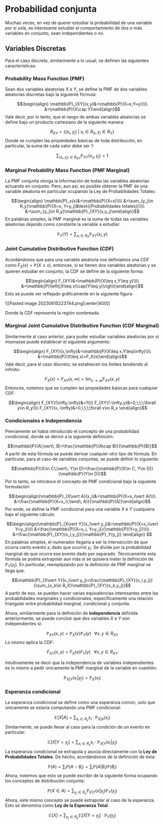 
# Probabilidad conjunta 

Muchas veces, en vez de querer estudiar la probabilidad de una variable por sí sola, es interesante estudiar el comportamiento de dos o más variables en conjunto, sean independientes o no. 

## Variables Discretas 

Para el caso discreto, similarmente a lo usual, se definen las siguientes características: 

### Probability Mass Function (PMF)

Sean dos variables aleatorias $X$ e $Y$, se define la PMF de dos variables aleatorias discretas bajo la siguiente fórmula: 

$$\begin{align}
\mathbb{P}_{XY}(x,y)&=\mathbb{P}(X=x,Y=y)\\\\
&=\mathbb{P}(X\cap Y)\end{align}$$ 
Vale decir, por lo tanto, que el rango de ambas variables aleatorias se define bajo un producto cartesiano de la siguiente manera: 

$$R_{XY}=\lbrace (x_i,y_j)\;\vert\; x_i\in R_X, y_j\in R_Y\rbrace$$ 
Donde se cumplen las propiedades básicas de toda distribución, en particular, la suma de cada valor debe ser 1: 

$$\sum_{(x_i,y_j)\in R_{XY}}\mathbb{P}_{XY}(x_y, y_j)=1$$ 
### Marginal Probability Mass Function (PMF Marginal)

La PMF conjunta otorga la información de todas las variables aleatorias actuando en conjunto. Pero, aun así, es posible obtener la PMF de una variable aleatoria en partícular ocupando la Ley de Probabilidades Totales: 

$$\begin{align} 
\mathbb{P}_x(x)&=\mathbb{P}(X=x)\\\\
&=\sum_{y_j\in R_y}\mathbb{P}(X=x, Y=y_j)&\text{(Probabilidades totales)}\\\\
&=\sum_{y_j\in R_y}\mathbb{P}_{XY}(x,y_j)\end{align}$$ 
En palabras simples, la PMF marginal es la suma de todas las variables aleatorias dejando como constante la variable a estudiar: 

$$\mathbb{P} _Y(Y)=\sum_{x_i\in R_X}\mathbb{P}_{XY}(x_i,y)$$ 
### Joint Cumulative Distributive Function (CDF)

Acordándonos que para una variable aleatoria nos definíamos una CDF como $F_X(x)=\mathbb{P}(X\leq x)$, entonces, si se tienen dos variables aleatorias y se quieren estudiar en conjunto, la CDF se define de la siguiente forma: 

$$\begin{align} 
F_{XY}&=\mathbb{P}(X\leq x,Y\leq y)\\\\
&=\mathbb{P}\left((X\leq x)\cap(Y\leq y)\right)\end{align}$$ 
Esto se puede ver reflejado gráficamente en la siguiente figura: 

![[Pasted image 20230615223744.png|center|400]]

Donde la CDF representa la región sombreada. 

### Marginal Joint Cumulative Distributive Function (CDF Marginal)

Similarmente al caso anterior, para poder estudiar variables aleatorias por sí mismasse puede establecer el siguiente argumento: 

$$\begin{align} 
F_{XY}(x,\infty)&=\mathbb{P}(X\leq x,Y\leq\infty)\\\\
&=\mathbb{P}(X\leq x)=F_X(x)\end{align}$$ 
Vale decir, para el caso discreto, se establecen los límites tendiendo al infinito: 

$$F_X(x)=F_{XY}(x,\infty)=\lim_{y\to\infty}F_{XY}(x,y)$$
Entonces, notemos que se cumplen las propiedades básicas para cualquier CDF: 

$$\begin{align}
F_{XY}(\infty,\infty)&=1\\\\
F_{XY}(-\infty,y)&=0,\;\;\;\forall y\in R_y\\\\
F_{XY}(x,-\infty)&=0,\;\;\;\forall x\in R_x 
\end{align}$$ 
### Condicionales e Independencia 

Previamente se había introducido el concepto de una probabilidad condicional, donde se derivó a la siguiente definición: 

$$\mathbb{P}(A\;\vert\; B)=\frac{\mathbb{P}(A\cap B)}{\mathbb{P}(B)}$$ 
A partir de esta fórmula se puede derivar cualquier otro tipo de fórmula. En partícular, para el caso de variables conjuntas, se puede definir lo siguiente: 

$$\mathbb{P}(X\in C\;\vert\; Y\in D)=\frac{\mathbb{P}(X\in C, Y\in D)}{\mathbb{P}(Y\in D)}$$ 
Por lo tanto, se introduce el concepto de PMF condicional bajo la siguiente formulación: 

$$\begin{align}\mathbb{P}_{X\vert A}(x_i)&=\mathbb{P}(X=x_i\vert A)\\\\
&=\frac{\mathbb{P}(X=x_i\;\land\; A)}{\mathbb{P}(A)}\end{align}$$ 
Por ende, se define la PMF condicional para una variable $X$ e $Y$ cualquiera bajo el siguiente cálculo: 

$$\begin{align}\mathbb{P}_{X\vert Y}(x_i\vert y_j)&=\mathbb{P}(X=x_i\vert Y=y_j)\\\\
&=\frac{\mathbb{P}(X=x_i, Y=y_j)}{\mathbb{P}(Y=y_j)}\\\\ 
&=\frac{\mathbb{P}_{XY}(x_i,y_j)}{\mathbb{P}_Y(y_j)}
\end{align} $$ 
En palabras simples, el numerador llegaría a ser la intersección de que ocurra cierto evento $x_i$ dado que ocurrió $y_j$. Se divide por la probabilidad marginal de que ocurra ese evento dado por separado. Técnicamente esta fórmula se podría extrapolar aun más si se quisiera meter la definición de $\mathbb{P}_Y(y_j)$. En particular, reemplazando por la definición de PMF marginal se llega que: 

$$\mathbb{P}_{X\vert Y}(x_i\vert y_j)=\frac{\mathbb{P}_{XY}(x_i,y_j)}{\sum_{x_k\in R_X}\mathbb{P}_{XY}(x_k,y_j)}$$ 
A partir de eso, se pueden hacer varias equivalencias interesantes entre las probabilidades marginales y condicionales, específicamente una relación triangular entre probabilidad marginal, condicional y conjunta.  

Ahora, similarmente para la definición de **independencia** definida anteriormente, se puede concluir que dos variables $X$ e $Y$ son independientes si: 

$$\mathbb{P}_{XY}(x,y)=\mathbb{P}_X(x)\mathbb{P}_Y(y)\;\;\;\forall x,y\in R_{XY}$$ 
Lo mismo aplica la CDF: 

$$F_{XY}(x,y)=F_X(x)F_Y(y)\;\;\;\forall x,y\in R_{XY}$$

Intuitivamente se decir que la independencia de variables independientes es lo mismo a pedir únicamente la PMF marginal de la variable en cuestión: 

$$\mathbb{P}_{X\vert Y}(x_i\vert y_j) = \mathbb{P}_X(x_i)$$ 
### Esperanza condicional 

La esperanza condicional se define como una esperanza común, solo que únicamente se estaría computando una PMF condicional: 

$$\mathbb{E}[X\vert A]=\sum_{x_i\in R_x}x_i\cdot\mathbb{P}_{X\vert A}(x_i)$$ 
Similarmente, se puede llevar al caso para la condición de un evento en particular: 

$$\mathbb{E}[X\vert Y=y_j]=\sum_{x_i\in R_x}x_i\cdot\mathbb{P}_{X\vert Y}(x_i\vert y_j)$$ 
La esperanza condicional se extrapola y asocia directamente con la **Ley de Probabilidades Totales**. De hecho, acordándonos de la definición de ésta: 

$$\mathbb{P}(A)=\sum_{i}\mathbb{P}(A\cap B_i)=\sum_{i}\mathbb{P}(A\vert B_i)\mathbb{P}(B_i)$$ 
Ahora, notemos que esto se puede escribir de la siguiente forma ocupando los conceptos de distribución conjunta: 

$$\mathbb{P}(X\in A)=\sum_{y_j\in R_y}\mathbb{P}_{X\vert Y}(x\vert y_j)\mathbb{P}_Y(y_j)$$ 
Ahora, este mismo concepto se puede extrapolar al caso de la esperanza. Esto se denomina como **Ley de la Esperanza Total**. 

$$\mathbb{E}[X]=\sum_{y_j\in R_y}\mathbb{E}[X\vert Y=y_j]\cdot\mathbb{P}_Y(y_j)$$ 
